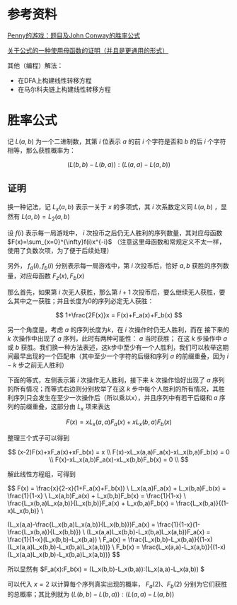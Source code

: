 # 参考资料

[Penny的游戏：题目及John Conway的胜率公式](http://www.matrix67.com/blog/archives/6015)

[关于公式的一种使用母函数的证明（并且是更通用的形式）](https://www.sciencedirect.com/science/article/pii/0097316581900054)

其他（编程）解法：

* 在DFA上构建线性转移方程
* 在马尔科夫链上构建线性转移方程

# 胜率公式

记 $L(a,b)$ 为一个二进制数，其第 $i$ 位表示 $a$ 的前 $i$ 个字符是否和 $b$ 的后 $i$ 个字符相等，那么获胜概率为：

$$
(L(b,b)-L(b,a)):(L(a,a)-L(a,b))
$$

## 证明

换一种记法，记 $L_x(a,b)$ 表示一关于 $x$ 的多项式，其 $i$ 次系数定义同 $L(a,b)$ ，显然有 $L(a,b)=L_2(a,b)$

设 $f(i)$ 表示每一局游戏中， $i$ 次投币之后仍无人胜利的序列数量，其对应母函数 $F(x)=\sum_{x=0}^{\infty}f(i)x^{-i}$ （注意这里母函数和常规定义不太一样，使用了负数次项，为了便于后续处理）

另外， $f_a(i), f_b(i)$ 分别表示每一局游戏中，第 $i$ 次投币后，恰好 $a, b$ 获胜的序列数量，对应母函数 $F_z(x), F_b(x)$

那么首先，如果第 $i$ 次无人获胜，那么第 $i+1$ 次投币后，要么继续无人获胜，要么其中之一获胜；并且长度为0的序列必定无人获胜：

$$
1+\frac{2F(x)}x = F(x)+F_a(x)+F_b(x) 
$$

另一个角度是，考虑 $a$ 的序列长度为$k$，在 $i$ 次操作时仍无人胜利，而在 接下来的 $k$ 次操作中出现了 $a$ 序列，此时有两种可能性： $a$ 当时获胜； 在这 $k$ 步操作中 $a$ 或 $b$ 获胜。我们换一种方法表述，这k步中至少有一个人胜利，我们可以枚举这期间最早出现的一个匹配串（其中至少一个字符的后缀和序列 $a$ 的前缀重叠，因为 $i-k$ 步之前无人胜利）

下面的等式，左侧表示第 $i$ 次操作无人胜利，接下来 $k$ 次操作恰好出现了 $a$ 序列的所有情况；而等式右边则分别枚举了在这 $k$ 步中每个人胜利的所有情况，其胜利序列只会发生在至少一次操作后（所以乘以x），并且序列中有若干后缀和 $a$ 序列的前缀重叠，这部分由 $L_x$ 项来表达

$$
F(x) = xL_x(a,a)F_a(x) + xL_x(b,a)F_b(x)
$$

整理三个式子可以得到

$$
(x-2)F(x)+xF_a(x)+xF_b(x) = x \\
F(x)-xL_x(a,a)F_a(x)-xL_x(b,a)F_b(x) = 0 \\
F(x)-xL_x(a,b)F_a(x)-xL_x(b,b)F_b(x) = 0 \\
$$

解此线性方程组，可得到

$$
F(x) = \frac{x}{2-x}(1+F_a(x)+F_b(x)) \\
L_x(a,a)F_a(x) + L_x(b,a)F_b(x) = \frac{1}{1-x} \\
L_x(a,b)F_a(x) + L_x(b,b)F_b(x) = \frac{1}{1-x} \\
\frac{L_x(b,a)L_x(a,b)}{L_x(b,b)}F_a(x) + L_x(b,a)F_b(x) = \frac{L_x(b,a)}{(1-x)L_x(b,b)} \\

(L_x(a,a)-\frac{L_x(b,a)L_x(a,b)}{L_x(b,b)})F_a(x) = \frac{1}{1-x}(1-\frac{L_x(b,a)}{L_x(b,b)}) \\
(L_x(a,a)L_x(b,b)-L_x(b,a)L_x(a,b))F_a(x) = \frac{1}{1-x}(L_x(b,b)-L_x(b,a)) \\
F_a(x) = \frac{L_x(b,b)-L_x(b,a)}{(1-x)(L_x(a,a)L_x(b,b)-L_x(b,a)L_x(a,b))} \\
F_b(x) = \frac{L_x(a,a)-L_x(a,b)}{(1-x)(L_x(a,a)L_x(b,b)-L_x(b,a)L_x(a,b))}
$$

所以显然有 $F_a(x):F_b(x) = (L_x(b,b)-L_x(b,a)):(L_x(a,a)-L_x(a,b)) $

可以代入 $x=2$ 以计算每个序列真实出现的概率， $F_a(2)、F_b(2)$ 分别为它们获胜的总概率；其比例就为 $(L(b,b)-L(b,a)):(L(a,a)-L(a,b))$